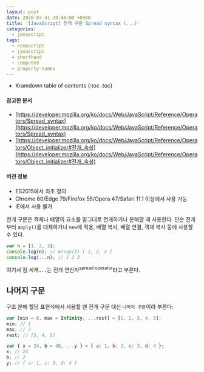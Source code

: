 ```yaml
---
layout: post
date: 2020-07-31 20:48:00 +0900
title: '[JavaScript] 전개 구문 Spread syntax (...)'
categories:
  - javascript
tags:
  - ecmascript
  - javascript
  - shorthand
  - computed
  - property-names
---
```


* Kramdown table of contents
{:toc .toc}

#### 참고한 문서

- [https://developer.mozilla.org/ko/docs/Web/JavaScript/Reference/Operators/Spread_syntax](https://developer.mozilla.org/ko/docs/Web/JavaScript/Reference/Operators/Spread_syntax)
- [https://developer.mozilla.org/ko/docs/Web/JavaScript/Reference/Operators/Object_initializer#전개_속성](https://developer.mozilla.org/ko/docs/Web/JavaScript/Reference/Operators/Object_initializer#전개_속성)

#### 버전 정보

- ES2015에서 최초 정의
- Chrome 60/Edge 79/Firefox 55/Opera 47/Safari 11.1 이상에서 사용 가능
- IE에서 사용 불가

전개 구문은 객체나 배열의 요소를 말그대로 전개하거나 분해할 때 사용한다. 단순 전개부터 `apply()`를 대체하거나 `new`에 적용, 배열 복사, 배열 연결, 객체 복사 등에 사용할 수 있다.

```js
var n = [1, 2, 3];
console.log(n); // Array(3) [ 1, 2, 3 ]
console.log(...n); // 1 2 3
```

여기서 점 세개`...`는 전개 연산자<sup>spread operator</sup>라고 부른다.

## 나머지 구문

구조 분해 할당 표현식에서 사용할 땐 전개 구문 대신 `나머지 구문`이라 부른다:

```js
var [min = 0, max = Infinity, ...rest] = [1, 2, 3, 4, 5];
min; // 1
max; // 2
rest; // [3, 4, 5]

var { x = 24, b = 48, ...y } = { a: 1, b: 2, c: 3, d: 4 };
x; // 24
b; // 2
y; // { a: 1, c: 3, d: 4 }
```
